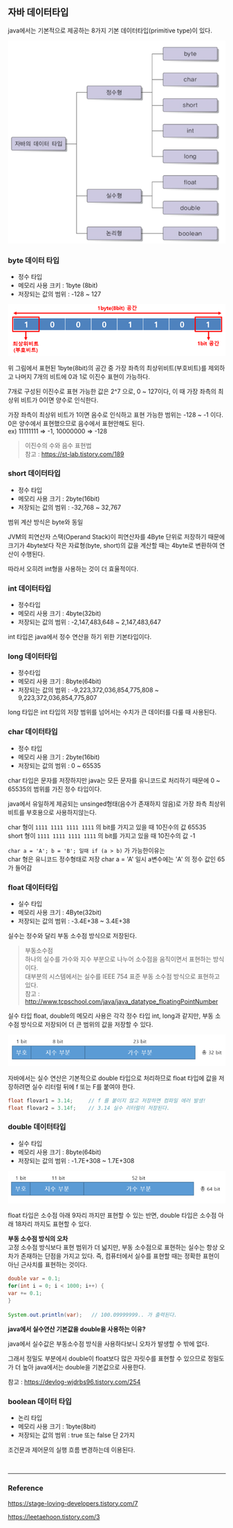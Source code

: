 ## 자바 데이터타입
java에서는 기본적으로 제공하는 8가지 기본 데이터타입(primitive type)이 있다.

![IMAGES](../images/java데이터타입.png)

### byte 데이터 타입
- 정수 타입
- 메모리 사용 크키 : 1byte (8bit)
- 저장되는 값의 범위 : -128 ~ 127

![IMAGES](../images/byte공간.png)

위 그림에서 표현된 1byte(8bit)의 공간 중 가장 좌측의 최상위비트(부호비트)를 제외하고 나머지 7개의 비트에 0과 1로 이진수 표현이 가능하다.

7개로 구성된 이진수로 표현 가능한 값은 2^7 으로, 0 ~ 127이다, 이 때 가장 좌측의 최상위 비트가 0이면 양수로 인식한다.

가장 좌측이 최상위 비트가 1이면 음수로 인식하고 표현 가능한 범위는 -128 ~ -1 이다. 0은 양수에서 표현했으므로 음수에서 표현안해도 된다.  
ex) 11111111 => -1, 10000000 => -128

> 이진수의 수와 음수 표현법  
> 참고 : https://st-lab.tistory.com/189

### short 데이터타입

- 정수 타입
- 메모리 사용 크기 : 2byte(16bit)
- 저장되는 값의 범위 : -32,768 ~ 32,767

범위 계산 방식은 byte와 동일

JVM의 피연산자 스택(Operand Stack)이 피연산자를 4Byte 단위로 저장하기 때문에 크기가 4byte보다 작은 자료형(byte, short)의 값을 계산할 때는 4byte로 변환하여 연산이 수행된다.

따라서 오히려 int형을 사용하는 것이 더 효율적이다.

### int 데이터타입

- 정수타입
- 메모리 사용 크기 : 4byte(32bit)
- 저장되는 값의 범위 : -2,147,483,648 ~ 2,147,483,647

int 타입은 java에서 정수 연산을 하기 위한 기본타입이다.

### long 데이터타입

- 정수타입
- 메모리 사용 크기 : 8byte(64bit)
- 저장되는 값의 범위 :  -9,223,372,036,854,775,808 ~ 9,223,372,036,854,775,807

long 타입은 int 타입의 저장 범위를 넘어서는 수치가 큰 데이터를 다룰 때 사용된다.

### char 데이터타입

- 정수 타입
- 메모리 사용 크기 : 2byte(16bit)
- 저장되는 값의 범위 : 0 ~ 65535

char 타입은 문자를 저장하지만 java는 모든 문자를 유니코드로 처리하기 때문에 0 ~ 65535의 범위를 가진 정수 타입이다.

java에서 유일하게 제공되는 unsinged형태(음수가 존재하지 않음)로 가장 좌측 최상위 비트를 부호용으로 사용하지않는다.

char 형이 `1111 1111 1111 1111` 의 bit를 가지고 있을 때 10진수의 값 65535  
short 형이 `1111 1111 1111 1111` 의 bit를 가지고 있을 때 10진수의 값 -1

`char a = 'A'; b = 'B'; 일때 if (a > b)` 가 가능한이유는  
char 형은 유니코드 정수형태로 저장 char a = 'A' 일시 a변수에는 'A' 의 정수 값인 65가 들어감

### float 데이터타입

- 실수 타입
- 메모리 사용 크기 : 4Byte(32bit)
- 저장되는 값의 범위 : -3.4E+38 ~ 3.4E+38

실수는 정수와 달리 부동 소수점 방식으로 저장된다.

> 부동소수점  
> 하나의 실수를 가수와 지수 부분으로 나누어 소수점을 움직이면서 표현하는 방식이다.  
> 대부분의 시스템에서는 실수를 IEEE 754 표준 부동 소수점 방식으로 표현하고 있다.  
> 참고 : http://www.tcpschool.com/java/java_datatype_floatingPointNumber

실수 타입 float, double의 메모리 사용은 각각 정수 타입 int, long과 같지만, 부동 소수점 방식으로 저장되어 더 큰 범위의 값을 저장할 수 있다.

![IMAGES](../images/float.png)

자바에서는 실수 연산은 기본적으로 double 타입으로 처리하므로 float 타입에 값을 저장하려면 실수 리터럴 뒤에 f 또는 F를 붙여야 한다.

```java
float flovar1 = 3.14;     // f 를 붙이지 않고 저장하면 컴파일 에러 발생!
float flovar2 = 3.14f;    // 3.14 실수 리터럴이 저장된다.
```

### double 데이터타입

- 실수 타입
- 메모리 사용 크기 : 8byte(64bit)
- 저장되는 값의 범위 : -1.7E+308 ~ 1.7E+308

![IMAGES](../images/double.png)

float 타입은 소수점 아래 9자리 까지만 표현할 수 있는 반면, double 타입은 소수점 아래 18자리 까지도 표현할 수 있다.

__부동 소수점 방식의 오차__  
고정 소수점 방식보다 표현 범위가 더 넓지만, 부동 소수점으로 표현하는 실수는 항상 오차가 존재하는 단점을 가지고 있다. 즉, 컴퓨터에서 실수를 표현할 때는 정확한 표현이 아닌 근사치를 표현하는 것이다.
```java
double var = 0.1;
for(int i = 0; i < 1000; i++) {
var += 0.1;
}

System.out.println(var);   // 100.09999999.. 가 출력된다.
```

__java에서 실수연산 기본값을 double을 사용하는 이유?__

java에서 실수값은 부동소수점 방식을 사용하다보니 오차가 발생할 수 밖에 없다.

그래서 정밀도 부분에서 double이 float보다 많은 자릿수를 표현할 수 있으므로 정밀도가 더 높아 java에서는 double을 기본값으로 사용한다.

참고 : https://devlog-wjdrbs96.tistory.com/254

### boolean 데이터 타입

- 논리 타입
- 메모리 사용 크기 : 1byte(8bit)
- 저장되는 값의 범위 : true 또는 false 단 2가지

조건문과 제어문의 실행 흐름 변경하는데 이용된다.


<br>

---

### Reference

https://stage-loving-developers.tistory.com/7

https://leetaehoon.tistory.com/3


